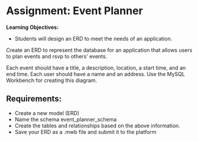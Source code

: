 # Assignment: Event Planner
**Learning Objectives:**

- Students will design an ERD to meet the needs of an application.

Create an ERD to represent the database for an application that allows users to plan events and rsvp to others' events.

Each event should have a title, a description, location, a start time, and an end time. Each user should have a name and an address. Use the MySQL Workbench for creating this diagram.

## Requirements:
- Create a new model (ERD)
- Name the schema event_planner_schema
- Create the tables and relationships based on the above information.
- Save your ERD as a .mwb file and submit it to the platform